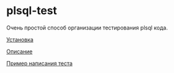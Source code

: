 # plsql-test
Очень простой способ организации тестирования plsql кода.

[Установка](doc/install.md) 

[Описание](doc/desc.md)

[Пример написания теста](doc/example.md)



